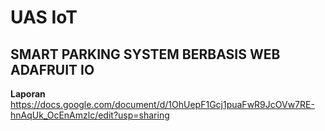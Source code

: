# UAS IoT

## SMART PARKING SYSTEM BERBASIS WEB ADAFRUIT IO

**Laporan**
https://docs.google.com/document/d/1OhUepF1Gcj1puaFwR9JcOVw7RE-hnAqUk_OcEnAmzlc/edit?usp=sharing
